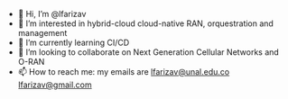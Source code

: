 - 👋 Hi, I’m @lfarizav
- 👀 I’m interested in hybrid-cloud cloud-native RAN, orquestration and management
- 🌱 I’m currently learning CI/CD
- 💞️ I’m looking to collaborate on Next Generation Cellular Networks and O-RAN
- 📫 How to reach me: my emails are lfarizav@unal.edu.co lfarizav@gmail.com

<!---
lfarizav/lfarizav is a ✨ special ✨ repository because its `README.md` (this file) appears on your GitHub profile.
You can click the Preview link to take a look at your changes.
--->

